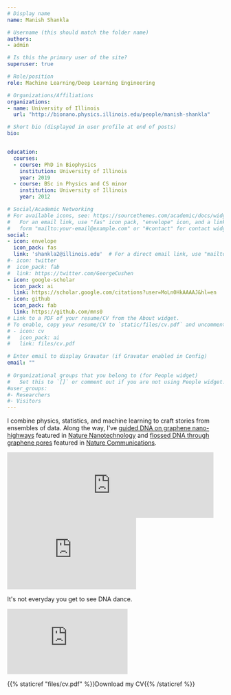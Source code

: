 ```yaml
---
# Display name
name: Manish Shankla 

# Username (this should match the folder name)
authors:
- admin

# Is this the primary user of the site?
superuser: true

# Role/position
role: Machine Learning/Deep Learning Engineering 

# Organizations/Affiliations
organizations:
- name: University of Illinois
  url: "http://bionano.physics.illinois.edu/people/manish-shankla"

# Short bio (displayed in user profile at end of posts)
bio: 


education:
  courses:
  - course: PhD in Biophysics 
    institution: University of Illinois 
    year: 2019
  - course: BSc in Physics and CS minor 
    institution: University of Illinois 
    year: 2012

# Social/Academic Networking
# For available icons, see: https://sourcethemes.com/academic/docs/widgets/#icons
#   For an email link, use "fas" icon pack, "envelope" icon, and a link in the
#   form "mailto:your-email@example.com" or "#contact" for contact widget.
social:
- icon: envelope
  icon_pack: fas
  link: 'shankla2@illinois.edu'  # For a direct email link, use "mailto:test@example.org".
#- icon: twitter
#  icon_pack: fab
#  link: https://twitter.com/GeorgeCushen
- icon: google-scholar
  icon_pack: ai
  link: https://scholar.google.com/citations?user=MoLn0HkAAAAJ&hl=en 
- icon: github
  icon_pack: fab
  link: https://github.com/mns0
# Link to a PDF of your resume/CV from the About widget.
# To enable, copy your resume/CV to `static/files/cv.pdf` and uncomment the lines below.
# - icon: cv
#   icon_pack: ai
#   link: files/cv.pdf

# Enter email to display Gravatar (if Gravatar enabled in Config)
email: ""
 
# Organizational groups that you belong to (for People widget)
#   Set this to `[]` or comment out if you are not using People widget.
#user_groups:
#- Researchers
#- Visitors
---
```



I combine physics, statistics, and machine learning to craft stories from ensembles of data. Along the way, I've [guided DNA on graphene nano-highways](http://bionano.physics.illinois.edu/node/302) featured in [Nature Nanotechnology](https://www.nature.com/nnano/volumes/14/issues/9) and [flossed DNA through graphene pores](http://bionano.physics.illinois.edu/node/147) featured in [Nature Communications](https://www.nature.com/articles/ncomms6171).


<div style=”float:left;margin-right:14px;”>  <iframe width="480" height="152" src="https://www.youtube.com/embed/WlMTCDlzPGo" frameborder="0" allow="accelerometer; autoplay; encrypted-media; gyroscope; picture-in-picture" allowfullscreen></iframe> </div> 

<div style=”float:left;margin-right:14px;”> <iframe width="300" height="166"
src="https://www.youtube.com/embed/9FiiqhV5pAE"
frameborder="0" 
allow="accelerometer; autoplay; encrypted-media; gyroscope; picture-in-picture" 
allowfullscreen></iframe>
</div>

It's not everyday you get to see DNA dance.

<iframe width="280" height="152" src="https://www.youtube.com/embed/aIIgbYKefD0" frameborder="0" allow="accelerometer; autoplay; encrypted-media; gyroscope; picture-in-picture" allowfullscreen></iframe>

{{% staticref "files/cv.pdf" %}}Download my CV{{% /staticref %}}

 
